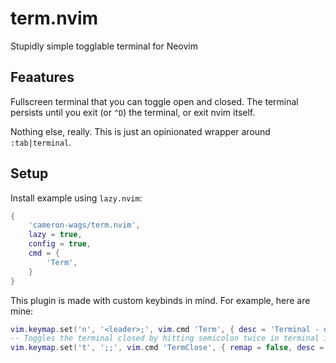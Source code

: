 # term.nvim

Stupidly simple togglable terminal for Neovim

## Feaatures

Fullscreen terminal that you can toggle open and closed. The terminal persists
until you exit (or `^D`) the terminal, or exit nvim itself.

Nothing else, really. This is just an opinionated wrapper around `:tab|terminal`.

## Setup

Install example using `lazy.nvim`:

```lua
{
    'cameron-wags/term.nvim',
    lazy = true,
    config = true,
    cmd = {
        'Term',
    }
}
```

This plugin is made with custom keybinds in mind. For example, here are mine:

```lua
vim.keymap.set('n', '<leader>;', vim.cmd 'Term', { desc = 'Terminal - open' })
-- Toggles the terminal closed by hitting semicolon twice in terminal insert mode.
vim.keymap.set('t', ';;', vim.cmd 'TermClose', { remap = false, desc = 'Terminal - close' })
```
